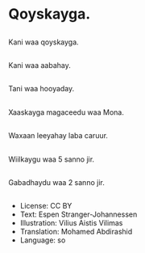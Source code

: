 # Qoyskayga.

##
Kani waa qoyskayga.

##
Kani waa aabahay.

##
Tani waa hooyaday.

##
Xaaskayga magaceedu waa Mona.

##
Waxaan leeyahay laba caruur.

##
Wiilkaygu waa 5 sanno jir.

##
Gabadhaydu waa 2 sanno jir.

##
* License: CC BY
* Text: Espen Stranger-Johannessen
* Illustration: Vilius Aistis Vilimas
* Translation: Mohamed Abdirashid
* Language: so

